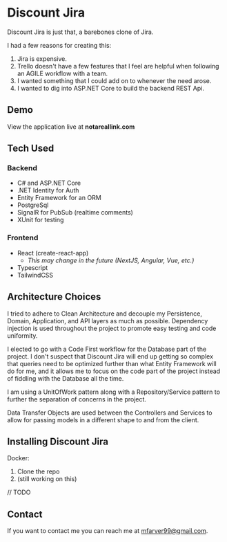 # Discount Jira

Discount Jira is just that, a barebones clone of Jira.

I had a few reasons for creating this:

1. Jira is expensive.
2. Trello doesn't have a few features that I feel are helpful when following an AGILE workflow with a team.
3. I wanted something that I could add on to whenever the need arose.
4. I wanted to dig into ASP<span><span/>.NET Core to build the backend REST Api.

## Demo

View the application live at **notareallink<span></span>.com**

## Tech Used

### Backend

- C# and ASP<span><span/>.NET Core
- .NET Identity for Auth
- Entity Framework for an ORM
- PostgreSql
- SignalR for PubSub (realtime comments)
- XUnit for testing

### Frontend

- React (create-react-app)
  - _This may change in the future (NextJS, Angular, Vue, etc.)_
- Typescript
- TailwindCSS

## Architecture Choices

I tried to adhere to Clean Architecture and decouple my Persistence, Domain, Application, and API layers as much as possible. Dependency injection is used throughout the project to promote easy testing and code uniformity.

I elected to go with a Code First workflow for the Database part of the project. I don't suspect that Discount Jira will end up getting so complex that queries need to be optimized further than what Entity Framework will do for me, and it allows me to focus on the code part of the project instead of fiddling with the Database all the time.

I am using a UnitOfWork pattern along with a Repository/Service pattern to further the separation of concerns in the project.

Data Transfer Objects are used between the Controllers and Services to allow for passing models in a different shape to and from the client.

## Installing Discount Jira

Docker:

1. Clone the repo
2. (still working on this)

// TODO

## Contact

If you want to contact me you can reach me at <mfarver99@gmail.com>.
